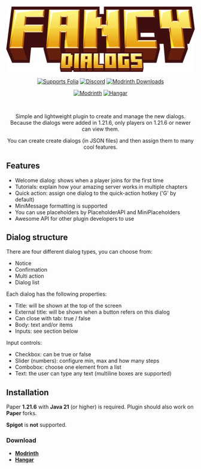 <div align="center">

![Banner](../../docs/src/static/logos-and-banners/fancydialogs-banner.png)

[![Supports Folia](https://img.shields.io/badge/folia-supported-%23F9D879?labelColor=%2313154E&color=%234A44A6)](https://papermc.io/software/folia)
[![Discord](https://img.shields.io/discord/899740810956910683?cacheSeconds=3600&logo=discord&logoColor=white&label=%20&labelColor=%235865F2&color=%23707BF4)](https://discord.gg/ZUgYCEJUEx)
[![Modrinth Downloads](https://img.shields.io/modrinth/dt/fancyholograms?logo=modrinth&logoColor=white&label=downloads&labelColor=%23139549&color=%2318c25f)](https://modrinth.com/plugin/fancydialogs)

[![Modrinth](https://cdn.jsdelivr.net/npm/@intergrav/devins-badges@3/assets/compact/available/modrinth_vector.svg)](https://modrinth.com/plugin/fancydialogs)
[![Hangar](https://cdn.jsdelivr.net/npm/@intergrav/devins-badges@3/assets/compact/available/hangar_vector.svg)](https://hangar.papermc.io/Oliver/FancyDialogs)

<br />

Simple and lightweight plugin to create and manage the new dialogs.
Because the dialogs were added in 1.21.6, only players on 1.21.6 or newer can view them.

You can create create dialogs (in JSON files) and then assign them to many cool features.

</div>

## Features

- Welcome dialog: shows when a player joins for the first time
- Tutorials: explain how your amazing server works in multiple chapters
- Quick action: assign one dialog to the quick-action hotkey ('G' by default)
- MiniMessage formatting is supported
- You can use placeholders by PlaceholderAPI and MiniPlaceholders
- Awesome API for other plugin developers to use

## Dialog structure

There are four different dialog types, you can choose from:

- Notice
- Confirmation
- Multi action
- Dialog list

Each dialog has the following properties:

- Title: will be shown at the top of the screen
- External title: will be shown when a button refers on this dialog
- Can close with tab: true / false
- Body: text and/or items
- Inputs: see section below

Input controls:

- Checkbox: can be true or false
- Slider (numbers): configure min, max and how many steps
- Combobox: choose one element from a list
- Text: the user can type any text (multiline boxes are supported)

## Installation

Paper **1.21.6** with **Java 21** (or higher) is required. Plugin should also work on **Paper** forks.

**Spigot** is **not** supported.

### Download

- **[Modrinth](https://modrinth.com/plugin/fancydialogs)**
- **[Hangar](https://hangar.papermc.io/Oliver/FancyDialogs)**
